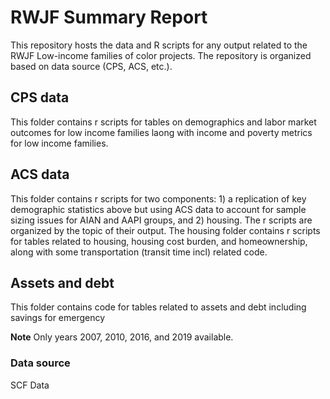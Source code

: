 # RWJF Summary Report

This repository hosts the data and R scripts for any output related to the RWJF Low-income families of color projects. The repository is organized based on data source (CPS, ACS, etc.). 

## CPS data
This folder contains r scripts for tables on demographics and labor market outcomes for low income families laong with income and poverty metrics for low income families. 


## ACS data
This folder contains r scripts for two components: 1) a replication of key demographic statistics above but using ACS data to account for sample sizing issues for AIAN and AAPI groups, and 2) housing. The r scripts are organized by the topic of their output. The housing folder contains r scripts for tables related to housing, housing cost burden, and homeownership, along with some transportation (transit time incl) related code. 



## Assets and debt
This folder contains code for tables related to assets and debt including savings for emergency

**Note** Only years 2007, 2010, 2016, and 2019 available.

### Data source
SCF Data

